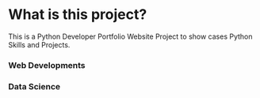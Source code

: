 # What is this project?
This is a Python Developer Portfolio Website Project to show cases Python Skills and Projects.

### Web Developments

### Data Science
